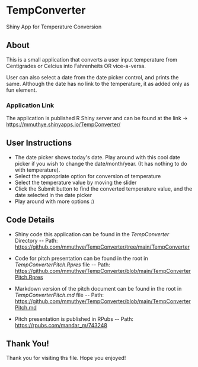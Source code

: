 # TempConverter

Shiny App for Temperature Conversion

## About

This is a small application that converts a user input temperature 
from Centigrades or Celcius into Fahrenheits OR vice-a-versa.

User can also select a date from the date picker control, and prints the same.
Although the date has no link to the temperature, it as added only as fun element.

### Application Link

The application is published R Shiny server and can be found at the link ->
https://mmuthye.shinyapps.io/TempConverter/

## User Instructions
- The date picker shows today's date. Play around with this cool date picker if you wish to change the date/month/year. (It has nothing to do with temperature).
- Select the appropriate option for conversion of temperature
- Select the temperature value by moving the slider
- Click the Submit button to find the converted temperature value, and the date selected in the date picker
- Play around with more options :)

## Code Details

- Shiny code this application can be found in the *TempConverter* Directory
-- Path: https://github.com/mmuthye/TempConverter/tree/main/TempConverter

- Code for pitch presentation can be found in the root in *TempConverterPitch.Rpres* file
-- Path: https://github.com/mmuthye/TempConverter/blob/main/TempConverterPitch.Rpres

- Markdown version of the pitch document can be found in the root in *TempConverterPitch.md* file
-- Path: https://github.com/mmuthye/TempConverter/blob/main/TempConverterPitch.md

- Pitch presentation is published in RPubs
-- Path: https://rpubs.com/mandar_m/743248
 
## Thank You!

Thank you for visiting ths file.
Hope you enjoyed!

